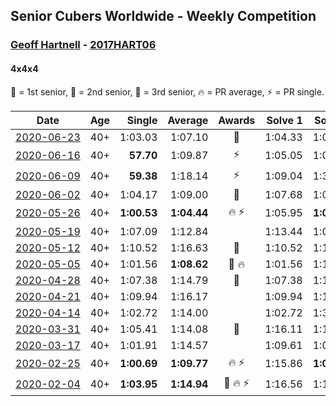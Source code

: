 <style>table {white-space: nowrap;}</style>

## Senior Cubers Worldwide - Weekly Competition
### [Geoff Hartnell](../geoff_hartnell.md) - [2017HART06](https://www.worldcubeassociation.org/persons/2017HART06?event=444)
#### 4x4x4

🥇 = 1st senior, 🥈 = 2nd senior, 🥉 = 3rd senior, 🔥 = PR average, ⚡ = PR single.

| Date | Age | Single | Average | Awards | Solve 1 | Solve 2 | Solve 3 | Solve 4 | Solve 5 | Video |
| :--: | :--: | --: | --: | :--: | --: | --: | --: | --: | --: | :-- |
| [2020-06-23](../../results/444/2020-06-23.md) | 40+ | 1:03.03 | 1:07.10 | 🥈 | 1:04.33 | 1:03.03 | 1:05.69 | DNF | 1:11.28 | [Link](https://www.facebook.com/events/268636114456043/permalink/270813354238319/) |
| [2020-06-16](../../results/444/2020-06-16.md) | 40+ | **57.70** | 1:09.87 | ⚡ | 1:05.05 | 1:09.83 | 1:14.72 | 1:17.93 | **57.70** | [Link](https://www.facebook.com/events/256188575607890/permalink/257661045460643/) |
| [2020-06-09](../../results/444/2020-06-09.md) | 40+ | **59.38** | 1:18.14 | ⚡ | 1:09.04 | 1:30.68 | 1:14.69 | 1:45.62 | **59.38** | [Link](https://www.facebook.com/events/1130228284009045/permalink/1132603220438218/) |
| [2020-06-02](../../results/444/2020-06-02.md) | 40+ | 1:04.17 | 1:09.00 | 🥉 | 1:07.68 | 1:07.16 | 1:04.17 | 1:21.11 | 1:12.15 | [Link](https://www.facebook.com/events/573401076937046/permalink/576026966674457/) |
| [2020-05-26](../../results/444/2020-05-26.md) | 40+ | **1:00.53** | **1:04.44** | 🔥 ⚡ | 1:05.95 | **1:00.53** | 1:05.20 | 1:38.02 | 1:02.16 | [Link](https://www.facebook.com/events/637852836799991/permalink/639657566619518/) |
| [2020-05-19](../../results/444/2020-05-19.md) | 40+ | 1:07.09 | 1:12.84 |  | 1:13.44 | 1:07.09 | 1:20.09 | 1:08.40 | 1:16.70 | [Link](https://www.facebook.com/events/201300894172579/permalink/203002987335703/) |
| [2020-05-12](../../results/444/2020-05-12.md) | 40+ | 1:10.52 | 1:16.63 | 🥉 | 1:10.52 | 1:18.82 | 1:17.38 | 1:13.67 | 1:21.83 | [Link](https://www.facebook.com/events/276138643524223/permalink/278335703304517/) |
| [2020-05-05](../../results/444/2020-05-05.md) | 40+ | 1:01.56 | **1:08.62** | 🥈 🔥 | 1:01.56 | 1:10.47 | 1:31.56 | 1:10.73 | 1:04.66 | [Link](https://www.facebook.com/events/557526585195168/permalink/560010151613478/) |
| [2020-04-28](../../results/444/2020-04-28.md) | 40+ | 1:07.38 | 1:14.79 | 🥉 | 1:07.38 | 1:14.90 | 1:18.77 | 1:11.34 | 1:18.12 | [Link](https://www.facebook.com/events/543220986391837/permalink/546333302747272/) |
| [2020-04-21](../../results/444/2020-04-21.md) | 40+ | 1:09.94 | 1:16.17 |  | 1:09.94 | 1:14.18 | 1:20.13 | 1:14.19 | 1:23.09 | [Link](https://www.facebook.com/events/538096063773916/permalink/542677353315787/) |
| [2020-04-14](../../results/444/2020-04-14.md) | 40+ | 1:02.72 | 1:14.00 |  | 1:02.72 | 1:30.16 | 1:04.62 | 1:13.79 | 1:23.59 | [Link](https://www.facebook.com/events/1400953806773430/permalink/1403856269816517/) |
| [2020-03-31](../../results/444/2020-03-31.md) | 40+ | 1:05.41 | 1:14.08 | 🥉 | 1:16.11 | 1:13.25 | 1:20.44 | 1:12.88 | 1:05.41 | [Link](https://www.facebook.com/events/269276700734640/permalink/271479200514390/) |
| [2020-03-17](../../results/444/2020-03-17.md) | 40+ | 1:01.91 | 1:14.57 |  | 1:09.61 | 1:01.91 | 1:25.22 | 1:19.12 | 1:14.98 | [Link](https://www.facebook.com/events/211732526904866/permalink/214215223323263/) |
| [2020-02-25](../../results/444/2020-02-25.md) | 40+ | **1:00.69** | **1:09.77** | 🔥 ⚡ | 1:15.86 | **1:00.69** | 1:03.54 | 1:09.92 | 1:17.27 | [Link](https://www.facebook.com/events/805797596592397/permalink/809463586225798/) |
| [2020-02-04](../../results/444/2020-02-04.md) | 40+ | **1:03.95** | **1:14.94** | 🥉 🔥 ⚡ | 1:16.56 | 1:12.31 | 1:15.95 | **1:03.95** | 1:20.48 | [Link](https://www.facebook.com/groups/1604105099735401/permalink/2139252612887311/) |


<!-- Global site tag (gtag.js) - Google Analytics -->
<script async src="https://www.googletagmanager.com/gtag/js?id=UA-86348435-3"></script>
<script>window.dataLayer = window.dataLayer || []; function gtag() {dataLayer.push(arguments);} gtag('js', new Date()); gtag('config', 'UA-86348435-3');</script>
